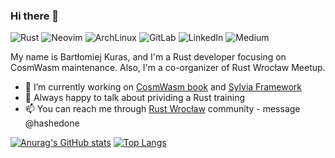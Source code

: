 ### Hi there 👋

![Rust](https://img.shields.io/badge/Rust-black?style=for-the-badge&logo=rust&logoColor=#E57324)
![Neovim](https://img.shields.io/badge/NeoVim-%2357A143.svg?&style=for-the-badge&logo=neovim&logoColor=white)
![ArchLinux](https://img.shields.io/badge/Arch_Linux-1793D1?style=for-the-badge&logo=arch-linux&logoColor=white)
![GitLab](https://img.shields.io/badge/GitLab-330F63?style=for-the-badge&logo=gitlab&logoColor=white)
![LinkedIn](https://img.shields.io/badge/LinkedIn-0077B5?style=for-the-badge&logo=linkedin&logoColor=white)
![Medium](https://img.shields.io/badge/Medium-12100E?style=for-the-badge&logo=medium&logoColor=white)

My name is Bartłomiej Kuras, and I'm a Rust developer focusing on CosmWasm maintenance.
Also, I'm a co-organizer of Rust Wrocław Meetup.

- 🔭 I’m currently working on [CosmWasm book](https://github.com/CosmWasm/book) and [Sylvia Framework](https://github.com/CosmWasm/sylvia)
- 💬 Always happy to talk about prividing a Rust training
- 📫 You can reach me through [Rust Wrocław](https://www.rust-wroclaw.pl/) community - message @hashedone

[![Anurag's GitHub stats](https://github-readme-stats.vercel.app/api?username=hashedone&count_private=true&show_icons=true&theme=darcula)](https://github.com/anuraghazra/github-readme-stats)
[![Top Langs](https://github-readme-stats.vercel.app/api/top-langs/?username=hashedone&layout=compact&theme=darcula)](https://github.com/anuraghazra/github-readme-stats)
